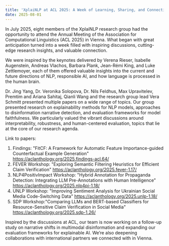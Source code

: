 ```yaml
---
title: 'XplaiNLP at ACL 2025: A Week of Learning, Sharing, and Connecting 🚀'
date: 2025-08-01
---
```


In July 2025, eight members of the XplaiNLP research group had the opportunity to attend the Annual Meeting of the Association for Computational Linguistics (ACL 2025) in Vienna. What began with great anticipation turned into a week filled with inspiring discussions, cutting-edge research insights, and valuable connection.

<!--more-->

We were inspired by the keynotes delivered by Verena Rieser, Isabelle Augenstein, Andreas Vlachos, Barbara Plank, Jean-Rémi King, and Luke Zettlemoyer, each of them offered valuable insights into the current and future directions of NLP, responsible AI, and how language is processed in the human brain.

Dr. Jing Yang, Dr. Veronika Solopova, Dr. Nils Feldhus, Max Upravitelev, Premtim and Ariana Sahitaj, Qianli Wang and the research group lead Vera Schmitt presented multiple papers on a wide range of topics. Our group presented research on explainability methods for NLP models, approaches to disinformation narrative detection, and evaluation frameworks for model faithfulness. We particularly valued the vibrant discussions around interpretability, robustness, and human-centered evaluation, topics that lie at the core of our research agenda.

Link to papers: 
1. Findings: "FitCF: A Framework for Automatic Feature Importance-guided Counterfactual Example Generation" https://aclanthology.org/2025.findings-acl.64/ 
2. FEVER Workshop: "Exploring Semantic Filtering Heuristics for Efficient Claim Verification" https://aclanthology.org/2025.fever-1.17/ 
3. NLP4PositivImpact Workshop: "Hybrid Annotation for Propaganda Detection: Integrating LLM Pre-Annotations with Human Intelligence" https://aclanthology.org/2025.nlp4pi-1.18/
4. UNLP Workshop: "Improving Sentiment Analysis for Ukrainian Social Media Code-Switching Data" https://aclanthology.org/2025.unlp-1.18/ 
5. SDP Workshop:"Comparing LLMs and BERT-based Classifiers for Resource-Sensitive Claim Verification in Social Media" https://aclanthology.org/2025.sdp-1.26/

Inspired by the discussions at ACL, our team is now working on a follow-up study on narrative shifts in multimodal disinformation and expanding our evaluation frameworks for explainable AI. We’re also deepening collaborations with international partners we connected with in Vienna.
